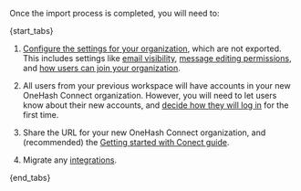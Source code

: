 Once the import process is completed, you will need to:

{start_tabs}

1. [Configure the settings for your organization](/help/customize-organization-settings),
    which are not exported. This includes settings like [email
    visibility](/help/configure-email-visibility), [message editing
    permissions](/help/restrict-message-editing-and-deletion),
    and [how users can join your organization](/help/restrict-account-creation).

2. All users from your previous workspace will have accounts in your new OneHash Connect
   organization. However, you will need to let users know about their new
   accounts, and [decide how they will log
   in](/help/import-from-slack#decide-how-users-will-log-in) for the first time.

3. Share the URL for your new OneHash Connect organization, and (recommended) the [Getting
   started with Conect guide](/help/getting-started-with-connect).

4. Migrate any [integrations](/integrations/).

{end_tabs}
